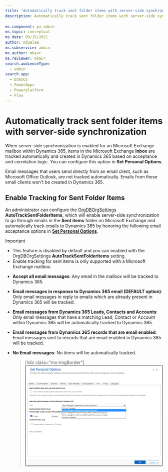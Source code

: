 ```yaml
---
title: "Automatically track sent folder items with server-side synchronization   | MicrosoftDocs"
description: Automatically track sent folder items with server-side synchronization.  

ms.component: pa-admin
ms.topic: conceptual
ms.date: 09/15/2021
author: mduelae
ms.subservice: admin
ms.author: mkaur
ms.reviewer: mkaur
search.audienceType: 
  - admin
search.app:
  - D365CE
  - PowerApps
  - Powerplatform
  - Flow
---
```

# Automatically track sent folder items with server-side synchronization 

When server-side synchronization is enabled for an Microsoft Exchange mailbox within Dynamics 365, items in the Microsoft Exchange **Inbox** are tracked automatically and created in Dynamics 365 based on acceptance and correlation logic. You can configure this option in **Set Personal Options**. 

Email messages that users send directly from an email client, such as Microsoft Office Outlook, are not tracked automatically. Emails from these email clients won't be created in Dynamics 365.  
 
## Enable Tracking for Sent Folder Items 

An administrator can configure the [OrgDBOrgSettings](OrgDbOrgSettings.md) **AutoTrackSentFolderItems**, which will enable server-side synchronization to go through emails in the **Sent items** folder on Microsoft Exchange and automatically track emails to Dynamics 365 by honoring the following email acceptance options in **[Set Personal Options](set-personal-options-affect-tracking-synchronization-between-dynamics-365-outlook-exchange.md)**. 

> [!Important]
> - This feature is disabled by default and you can enabled with the OrgDBOrgSettings **AutoTrackSentFolderItems** setting. 
> - Enable tracking for sent items is only supported with a Microsoft Exchange mailbox. 

- **Accept all email messages**: Any email in the mailbox will be tracked to Dynamics 365.

- **Email messages in response to Dynamics 365 email (DEFAULT option)**: Only email messages in reply to emails which are already present in Dynamics 365 will be tracked. 

- **Email messages from Dynamics 365 Leads, Contacts and Accounts**: Only email messages that have a matching Lead, Contact or Account within Dynamics 365 will be automatically tracked to Dynamics 365. 

- **Email messages from Dynamics 365 records that are email enabled**: Email messages sent to records that are email enabled in Dynamics 365 will be tracked. 

- **No Email messages**: No items will be automatically tracked. 

 
  > [!div class="mx-imgBorder"] 
  > ![Screenshot of Personal Options for tracking email](media/set-personal-options-track-email.png "Email tracking setting")



 

